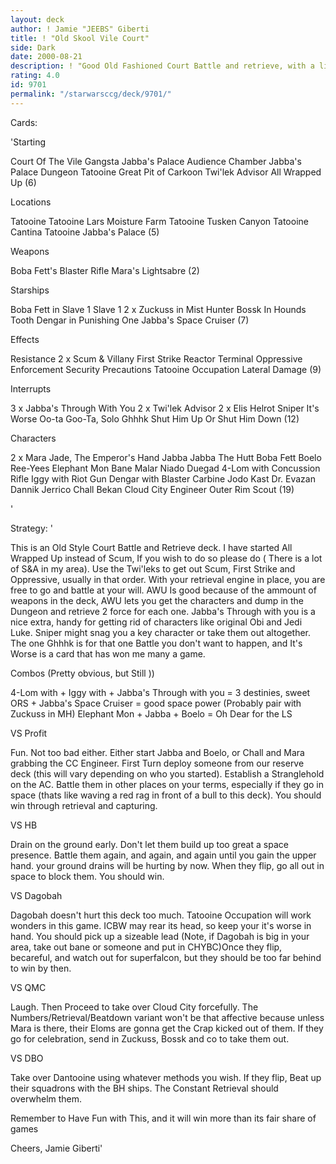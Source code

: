 ```yaml
---
layout: deck
author: ! Jamie "JEEBS" Giberti
title: ! "Old Skool Vile Court"
side: Dark
date: 2000-08-21
description: ! "Good Old Fashioned Court Battle and retrieve, with a little bit of destiny adding."
rating: 4.0
id: 9701
permalink: "/starwarsccg/deck/9701/"
---
```

Cards: 

'Starting

Court Of The Vile Gangsta
Jabba's Palace Audience Chamber
Jabba's Palace Dungeon
Tatooine Great Pit of Carkoon
Twi'lek Advisor
All Wrapped Up (6)

Locations

Tatooine
Tatooine Lars Moisture Farm
Tatooine Tusken Canyon
Tatooine Cantina
Tatooine Jabba's Palace (5)

Weapons

Boba Fett's Blaster Rifle
Mara's Lightsabre (2)

Starships

Boba Fett in Slave 1
Slave 1
2 x Zuckuss in Mist Hunter
Bossk In Hounds Tooth
Dengar in Punishing One
Jabba's Space Cruiser (7)

Effects

Resistance
2 x Scum & Villany
First Strike
Reactor Terminal
Oppressive Enforcement
Security Precautions
Tatooine Occupation
Lateral Damage	(9)

Interrupts

3 x Jabba's Through With You
2 x Twi'lek Advisor
2 x Elis Helrot
Sniper
It's Worse
Oo-ta Goo-Ta, Solo
Ghhhk
Shut Him Up Or Shut Him Down (12)

Characters

2 x Mara Jade, The Emperor's Hand
Jabba
Jabba The Hutt
Boba Fett
Boelo
Ree-Yees
Elephant Mon
Bane Malar
Niado Duegad
4-Lom with Concussion Rifle
Iggy with Riot Gun
Dengar with Blaster Carbine
Jodo Kast
Dr. Evazan
Dannik Jerrico
Chall Bekan
Cloud City Engineer
Outer Rim Scout (19)


'

Strategy: '

This is an Old Style Court Battle and Retrieve deck. I have started All Wrapped Up instead of Scum, If you wish to do so please do ( There is a lot of S&A in my area). Use the Twi'leks to get out Scum, First Strike and Oppressive, usually in that order. With your retrieval engine in place, you are free to go and battle at your will. AWU Is good because of the ammount of weapons in the deck, AWU lets you get the characters and dump in the Dungeon and retrieve 2 force for each one. Jabba's Through with you is a nice extra, handy for getting rid of characters like original Obi and Jedi Luke. Sniper might snag you a key character or take them out altogether. The one Ghhhk is for that one Battle you don't want to happen, and It's Worse is a card that has won me many a game.

Combos (Pretty obvious, but Still ))

4-Lom with + Iggy with + Jabba's Through with you = 3 destinies, sweet
ORS + Jabba's Space Cruiser = good space power (Probably pair with Zuckuss in MH)
Elephant Mon + Jabba + Boelo = Oh Dear for the LS

VS Profit

Fun. Not too bad either. Either start Jabba and Boelo, or Chall and Mara grabbing the CC Engineer.
First Turn deploy someone from our reserve deck (this will vary depending on who you started). Establish a Stranglehold on the AC. Battle them in other places on your terms, especially if they go in space (thats like waving a red rag in front of a bull to this deck). You should win through retrieval and capturing.

VS HB

Drain on the ground early. Don't let them build up too great a space presence. Battle them again, and again, and again until you gain the upper hand. your ground drains will be hurting by now. When they flip, go all out in space to block them. You should win.

VS Dagobah

Dagobah doesn't hurt this deck too much. Tatooine Occupation will work wonders in this game. ICBW may rear its head, so keep your it's worse in hand. You should pick up a sizeable lead (Note, if Dagobah is big in your area, take out bane or someone and put in CHYBC)Once they flip, becareful, and watch out for superfalcon, but they should be too far behind to win by then.

VS QMC

Laugh. Then Proceed to take over Cloud City forcefully. The Numbers/Retrieval/Beatdown variant won't be that affective because unless Mara is there, their Eloms are gonna get the Crap kicked out of them. If they go for celebration, send in Zuckuss, Bossk and co to take them out.

VS DBO

Take over Dantooine using whatever methods you wish. If they flip, Beat up their squadrons with the BH ships. The Constant Retrieval should overwhelm them.

Remember to Have Fun with This, and it will win more than its fair share of games

Cheers, Jamie Giberti'
